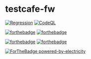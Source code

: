 # testcafe-fw

[![Regression](https://github.com/kshyk/testcafe-fw/actions/workflows/main.yml/badge.svg)](https://github.com/kshyk/testcafe-fw/actions/workflows/main.yml)
[![CodeQL](https://github.com/kshyk/testcafe-fw/actions/workflows/codeql.yml/badge.svg)](https://github.com/kshyk/testcafe-fw/actions/workflows/codeql.yml)

[![forthebadge](https://forthebadge.com/images/badges/uses-badges.svg)](https://forthebadge.com)
[![forthebadge](https://forthebadge.com/images/badges/uses-git.svg)](https://forthebadge.com)

[![forthebadge](https://forthebadge.com/images/badges/made-with-typescript.svg)](https://forthebadge.com)
[![forthebadge](https://forthebadge.com/images/badges/made-with-markdown.svg)](https://forthebadge.com)

[![ForTheBadge powered-by-electricity](http://ForTheBadge.com/images/badges/powered-by-electricity.svg)](http://ForTheBadge.com)
